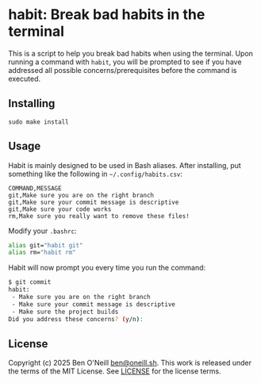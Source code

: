 # habit: Break bad habits in the terminal

This is a script to help you break bad habits when using the terminal. Upon
running a command with `habit`, you will be prompted to see if you have addressed
all possible concerns/prerequisites before the command is executed.

## Installing

```shell
sudo make install
```

## Usage

Habit is mainly designed to be used in Bash aliases. After installing, put
something like the following in `~/.config/habits.csv`:

```csv
COMMAND,MESSAGE
git,Make sure you are on the right branch
git,Make sure your commit message is descriptive
git,Make sure your code works
rm,Make sure you really want to remove these files!
```

Modify your `.bashrc`:

```bash
alias git="habit git"
alias rm="habit rm"
```

Habit will now prompt you every time you run the command:

```bash
$ git commit
habit:
 - Make sure you are on the right branch
 - Make sure your commit message is descriptive
 - Make sure the project builds
Did you address these concerns? (y/n):
```

## License

Copyright (c) 2025 Ben O'Neill <ben@oneill.sh>. This work is released under the
terms of the MIT License. See [LICENSE](LICENSE) for the license terms.
